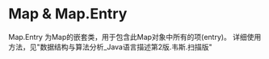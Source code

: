 # Map & Map.Entry
Map.Entry 为Map的嵌套类，用于包含此Map对象中所有的项(entry)。
详细使用方法，见"数据结构与算法分析_Java语言描述第2版.韦斯.扫描版" 